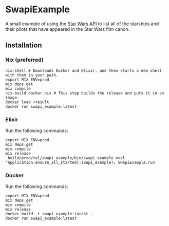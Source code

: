 # SwapiExample

A small example of using the [Star Wars API](https://swapi.dev/) to list all of
the starships and their pilots that have appeared in the Star Wars film canon.

## Installation

### Nix (preferred)

```
nix-shell # Downloads Docker and Elixir, and then starts a new shell with them in your path.
export MIX_ENV=prod
mix deps.get
mix compile
nix-build docker.nix # This step builds the release and puts it in an image.
docker load <result
docker run swapi_example:latest
```

### Elixir

Run the following commands:

```
export MIX_ENV=prod
mix deps.get
mix compile
mix release
_build/prod/rel/swapi_example/bin/swapi_example eval 'Application.ensure_all_started(:swapi_example); SwapiExample.run'
```

### Docker

Run the following commands:

```
export MIX_ENV=prod
mix deps.get
mix compile
mix release
docker build -t swapi_example:latest .
docker run swapi_example:latest
```

